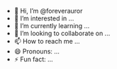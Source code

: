 - 👋 Hi, I’m @foreverauror
- 👀 I’m interested in ...
- 🌱 I’m currently learning ...
- 💞️ I’m looking to collaborate on ...
- 📫 How to reach me ...
- 😄 Pronouns: ...
- ⚡ Fun fact: ...

<!---
foreverauror/foreverauror is a ✨ special ✨ repository because its `README.md` (this file) appears on your GitHub profile.
You can click the Preview link to take a look at your changes.
--->
